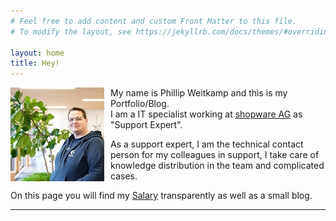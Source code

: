 ```yaml
---
# Feel free to add content and custom Front Matter to this file.
# To modify the layout, see https://jekyllrb.com/docs/themes/#overriding-theme-defaults

layout: home
title: Hey!
---
```

<img src="img/profile.jpeg" style="float: left; margin-right: 10px;">

My name is Phillip Weitkamp and this is my Portfolio/Blog.  
I am a IT specialist working at [shopware AG](https://www.shopware.com/) as "Support Expert".

As a support expert, I am the technical contact person for my colleagues in support, I take care of knowledge distribution in the team and complicated cases.

On this page you will find my [Salary](/salary) transparently as well as a small blog.

---